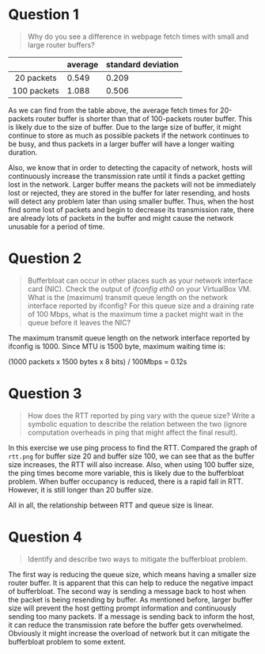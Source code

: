 # Question 1

> Why do you see a difference in webpage fetch times with small and large router buffers?

|             | average | standard deviation |
|:-----------:| ------- | ------------------ |
| 20 packets  | 0.549   | 0.209              |
| 100 packets | 1.088   | 0.506              |

As we can find from the table above, the average fetch times for 20-packets router buffer is shorter than that of 100-packets router buffer. This is likely due to the size of buffer. Due to the large size of buffer, it might continue to store as much as possible packets if the network continues to be busy, and thus packets in a larger buffer will have a longer waiting duration. 

Also, we know that in order to detecting the capacity of network, hosts will continuously increase the transmission rate until it finds a packet getting lost in the network. Larger buffer means the packets will not be immediately lost or rejected, they are stored in the buffer for later resending, and hosts will detect any problem later than using smaller buffer.  Thus, when the host find some lost of packets and begin to decrease its transmission rate, there are already lots of packets in the buffer and might cause the network unusable for a period of time.

# Question 2

> Bufferbloat can occur in other places such as your network interface card (NIC). Check the output of *ifconfig eth0* on your VirtualBox VM. What is the (maximum) transmit queue length on the network interface reported by ifconfig? For this queue size and a draining rate of 100 Mbps, what is the maximum time a packet might wait in the queue before it leaves the NIC?

The maximum transmit queue length on the network interface reported by ifconfig is 1000. Since MTU is 1500 byte, maximum waiting time is:

(1000 packets x 1500 bytes x 8 bits) / 100Mbps = 0.12s

# Question 3

> How does the RTT reported by ping vary with the queue size? Write a symbolic equation to describe the relation between the two (ignore computation overheads in ping that might affect the final result).

In this exercise we use ping process to find the RTT. Compared the graph of `rtt.png` for buffer size 20 and buffer size 100, we can see that as the buffer size increases, the RTT will also increase. Also, when using 100 buffer size, the ping times become more variable, this is likely due to the bufferbloat problem. When buffer occupancy is reduced, there is a rapid fall in RTT. However, it is still longer than 20 buffer size.

All in all, the relationship between RTT and queue size is linear.

# Question 4

> Identify and describe two ways to mitigate the bufferbloat problem.

The first way is reducing the queue size, which means having a smaller size router buffer. It is apparent that this can help to reduce the negative impact of bufferbloat. The second way is sending a message back to host when the packet is being resending by buffer. As mentioned before, larger buffer size will prevent the host getting prompt information and continuously sending too many packets. If a message is sending back to inform the host, it can reduce the transmission rate before the buffer gets overwhelmed. Obviously it might increase the overload of network but it can mitigate the bufferbloat problem to some extent.
